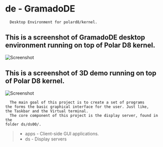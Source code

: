 # de - GramadoDE

```
  Desktop Environment for polard8/kernel.
```

## This is a screenshot of GramadoDE desktop environment running on top of Polar D8 kernel.
![Screenshot](https://raw.githubusercontent.com/polard8/screenshots/main/gramado-8.png)

## This is a screenshot of 3D demo running on top of Polar D8 kernel.
![Screenshot](https://raw.githubusercontent.com/polard8/screenshots/main/gramado-3.png)

```
  The main goal of this project is to create a set of programs 
the forms the basic graphical interface for the user. Just like,
the Taskbar and the Virtual terminal.
  The core component of this project is the display server, found in the
folder ds/ds00/.
```

> * apps   - Client-side GUI applications.
> * ds     - Display servers


